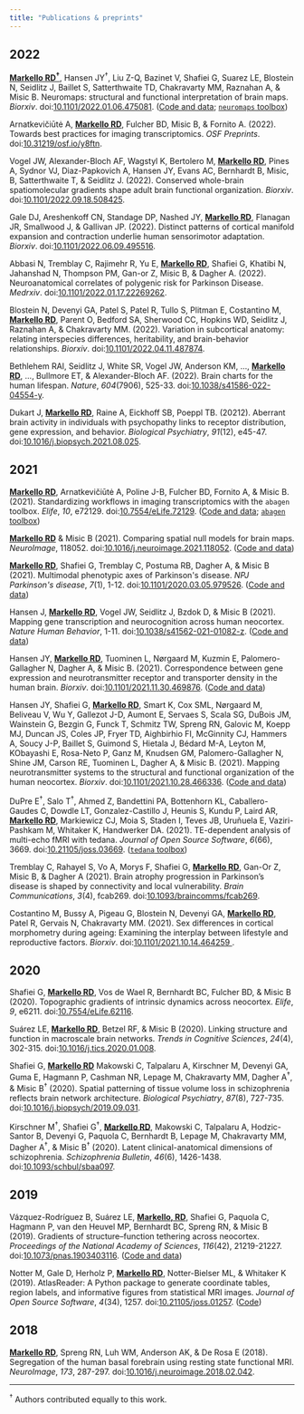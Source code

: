 ```yaml
---
title: "Publications & preprints"
---
```


## 2022

**<span style="text-decoration:underline">Markello RD<sup>†</sup></span>**, Hansen JY<sup>†</sup>, Liu Z-Q, Bazinet V, Shafiei G, Suarez LE, Blostein N, Seidlitz J, Baillet S, Satterthwaite TD, Chakravarty MM, Raznahan A, & Misic B. Neuromaps: structural and functional interpretation of brain maps. *Biorxiv*. doi:[10.1101/2022.01.06.475081](https://doi.org/10.1101/2022.01.06.475081). ([Code and data](https://github.com/netneurolab/markello_neuromaps); [`neuromaps` toolbox](https://github.com/netneurolab/neuromaps))

Arnatkevic̆iūtė A, **<span style="text-decoration:underline">Markello RD</span>**, Fulcher BD, Misic B, & Fornito A. (2022). Towards best practices for imaging transcriptomics. *OSF Preprints*. doi:[10.31219/osf.io/y8ftn](https://doi.org/10.31219/osf.io/y8ftn).

Vogel JW, Alexander-Bloch AF, Wagstyl K, Bertolero M, **<span style="text-decoration:underline">Markello RD</span>**, Pines A, Sydnor VJ, Diaz-Papkovich A, Hansen JY, Evans AC, Bernhardt B, Misic, B, Satterthwaite T, & Seidlitz J. (2022). Conserved whole-brain spatiomolecular gradients shape adult brain functional organization. *Biorxiv*. doi:[10.1101/2022.09.18.508425](https://doi.org/10.1101/2022.09.18.508425).

Gale DJ, Areshenkoff CN, Standage DP, Nashed JY, **<span style="text-decoration:underline">Markello RD</span>**, Flanagan JR, Smallwood J, & Gallivan JP. (2022). Distinct patterns of cortical manifold expansion and contraction underlie human sensorimotor adaptation. *Biorxiv*. doi:[10.1101/2022.06.09.495516](https://doi.org/10.1101/2022.06.09.495516).

Abbasi N, Tremblay C, Rajimehr R, Yu E, **<span style="text-decoration:underline">Markello RD</span>**, Shafiei G, Khatibi N, Jahanshad N, Thompson PM, Gan-or Z, Misic B, & Dagher A. (2022). Neuroanatomical correlates of polygenic risk for Parkinson Disease. *Medrxiv*. doi:[10.1101/2022.01.17.22269262](https://doi.org/10.1101/2022.01.17.22269262).

Blostein N, Devenyi GA, Patel S, Patel R, Tullo S, Plitman E, Costantino M, **<span style="text-decoration:underline">Markello RD</span>**, Parent O, Bedford SA, Sherwood CC, Hopkins WD, Seidlitz J, Raznahan A, & Chakravarty MM. (2022). Variation in subcortical anatomy: relating interspecies differences, heritability, and brain-behavior relationships. *Biorxiv*. doi:[10.1101/2022.04.11.487874](https://doi.org/10.1101/2022.04.11.487874).

Bethlehem RAI, Seidlitz J, White SR, Vogel JW, Anderson KM, ..., **<span style="text-decoration:underline">Markello RD</span>**, ..., Bullmore ET, & Alexander-Bloch AF. (2022). Brain charts for the human lifespan. *Nature*, *604*(7906), 525-33. doi:[10.1038/s41586-022-04554-y](https://doi.org/10.1038/s41586-022-04554-y).

Dukart J, **<span style="text-decoration:underline">Markello RD</span>**, Raine A, Eickhoff SB, Poeppl TB. (20212). Aberrant brain activity in individuals with psychopathy links to receptor distribution, gene expression, and behavior. *Biological Psychiatry*, *91*(12), e45-47. doi:[10.1016/j.biopsych.2021.08.025](https://doi.org/10.1016/j.biopsych.2021.08.025).

## 2021

**<span style="text-decoration:underline">Markello RD</span>**, Arnatkevic̆iūtė A, Poline J-B, Fulcher BD, Fornito A, & Misic B. (2021). Standardizing workflows in imaging transcriptomics with the `abagen` toolbox. *Elife*, *10*, e72129. doi:[10.7554/eLife.72129](https://doi.org/10.7554/eLife.72129). ([Code and data](https://github.com/netneurolab/markello_transcriptome); [`abagen` toolbox](https://github.com/rmarkello/abagen))

**<span style="text-decoration:underline">Markello RD</span>** & Misic B (2021). Comparing spatial null models for brain maps. *NeuroImage*, 118052. doi:[10.1016/j.neuroimage.2021.118052](https://doi.org/10.1016/j.neuroimage.2021.118052). ([Code and data](https://github.com/netneurolab/markello_spatialnulls))

**<span style="text-decoration:underline">Markello RD</span>**, Shafiei G, Tremblay C, Postuma RB, Dagher A, & Misic B (2021). Multimodal phenotypic axes of Parkinson's disease. *NPJ Parkinson's disease*, *7*(1), 1-12. doi:[10.1101/2020.03.05.979526](https://doi.org/10.1038/s41531-020-00144-9). ([Code and data](https://github.com/netneurolab/markello_ppmisnf))

Hansen J, **<span style="text-decoration:underline">Markello RD</span>**, Vogel JW, Seidlitz J, Bzdok D, & Misic B (2021). Mapping gene transcription and neurocognition across human neocortex. *Nature Human Behavior*, 1-11. doi:[10.1038/s41562-021-01082-z](https://doi.org/10.1038/s41562-021-01082-z). ([Code and data](https://github.com/netneurolab/hansen_genescognition))

Hansen JY, **<span style="text-decoration:underline">Markello RD</span>**, Tuominen L, Nørgaard M, Kuzmin E, Palomero-Gallagher N, Dagher A, & Misic B. (2021). Correspondence between gene expression and neurotransmitter receptor and transporter density in the human brain. *Biorxiv*. doi:[10.1101/2021.11.30.469876](https://doi.org/10.1101/2021.11.30.469876). ([Code and data](https://github.com/netneurolab/hansen_gene-receptor))

Hansen JY, Shafiei G, **<span style="text-decoration:underline">Markello RD</span>**, Smart K, Cox SML, Nørgaard M, Beliveau V, Wu Y, Gallezot J-D, Aumont E, Servaes S, Scala SG, DuBois JM, Wainstein G, Bezgin G, Funck T, Schmitz TW, Spreng RN, Galovic M, Koepp MJ, Duncan JS, Coles JP, Fryer TD, Aighbirhio FI, McGinnity CJ, Hammers A, Soucy J-P, Baillet S, Guimond S, Hietala J, Bédard M-A, Leyton M, KObayashi E, Rosa-Neto P, Ganz M, Knudsen GM, Palomero-Gallagher N, Shine JM, Carson RE, Tuominen L, Dagher A, & Misic B. (2021). Mapping neurotransmitter systems to the structural and functional organization of the human neocortex. *Biorxiv*. doi:[10.1101/2021.10.28.466336](https://doi.org/10.1101/2021.10.28.466336). ([Code and data](https://github.com/netneurolab/hansen_receptors))

DuPre E<sup>†</sup>, Salo T<sup>†</sup>, Ahmed Z, Bandettini PA, Bottenhorn KL, Caballero-Gaudes C, Dowdle LT, Gonzalez-Castillo J, Heunis S, Kundu P, Laird AR, **<span style="text-decoration:underline">Markello RD</span>**, Markiewicz CJ, Moia S, Staden I, Teves JB, Uruñuela E, Vaziri-Pashkam M, Whitaker K, Handwerker DA. (2021). TE-dependent analysis of multi-echo fMRI with tedana. *Journal of Open Source Software*, *6*(66), 3669. doi:[10.21105/joss.03669](https://doi.org/10.21105/joss.03669). ([`tedana` toolbox](https://github.com/ME-ICA/tedana))

Tremblay C, Rahayel S, Vo A, Morys F, Shafiei G, **<span style="text-decoration:underline">Markello RD</span>**, Gan-Or Z, Misic B, & Dagher A (2021). Brain atrophy progression in Parkinson’s disease is shaped by connectivity and local vulnerability. *Brain Communications*, *3*(4), fcab269. doi:[10.1093/braincomms/fcab269](https://doi.org/10.1093/braincomms/fcab269).

Costantino M, Bussy A, Pigeau G, Blostein N, Devenyi GA, **<span style="text-decoration:underline">Markello RD</span>**, Patel R, Gervais N, Chakravarty MM. (2021). Sex differences in cortical morphometry during ageing: Examining the interplay between lifestyle and reproductive factors. *Biorxiv*. doi:[10.1101/2021.10.14.464259 ](https://doi.org/10.1101/2021.10.14.464259).

## 2020

Shafiei G, **<span style="text-decoration:underline">Markello RD</span>**, Vos de Wael R, Bernhardt BC, Fulcher BD, & Misic B (2020). Topographic gradients of intrinsic dynamics across neocortex. *Elife*, *9*, e6211. doi:[10.7554/eLife.62116](https://doi.org/10.7554/eLife.62116).

Suárez LE, **<span style="text-decoration:underline">Markello RD</span>**, Betzel RF, & Misic B (2020). Linking structure and function in macroscale brain networks. *Trends in Cognitive Sciences*, *24*(4), 302-315. doi:[10.1016/j.tics.2020.01.008](https://doi.org/10.1016/j.tics.2020.01.008).

Shafiei G, **<span style="text-decoration:underline">Markello RD</span>** Makowski C, Talpalaru A, Kirschner M, Devenyi GA, Guma E, Hagmann P, Cashman NR, Lepage M, Chakravarty MM, Dagher A<sup>†</sup>, & Misic B<sup>†</sup> (2020). Spatial patterning of tissue volume loss in schizophrenia reflects brain network architecture. *Biological Psychiatry*, *87*(8), 727-735. doi:[10.1016/j.biopsych/2019.09.031](https://doi.org/10.1016/j.biopsych.2019.09.031).

Kirschner M<sup>†</sup>, Shafiei G<sup>†</sup>, **<span style="text-decoration:underline">Markello RD</span>**, Makowski C, Talpalaru A, Hodzic-Santor B, Devenyi G, Paquola C, Bernhardt B, Lepage M, Chakravarty MM, Dagher A<sup>†</sup>, & Misic B<sup>†</sup> (2020). Latent clinical-anatomical dimensions of schizophrenia. *Schizophrenia Bulletin*, *46*(6), 1426-1438. doi:[10.1093/schbul/sbaa097](https://doi.org/10.1093/schbul/sbaa097).

## 2019

Vázquez-Rodríguez B, Suárez LE, **<span style="text-decoration:underline">Markello, RD</span>**, Shafiei G, Paquola C, Hagmann P, van den Heuvel MP, Bernhardt BC, Spreng RN, & Misic B (2019). Gradients of structure–function tethering across neocortex. *Proceedings of the National Academy of Sciences*, *116*(42), 21219-21227. doi:[10.1073/pnas.1903403116](https://doi.org/10.1073/pnas.1903403116). ([Code and data](https://github.com/netneurolab/vazquez-rodriguez_et_al_scfc))

Notter M, Gale D, Herholz P, **<span style="text-decoration:underline">Markello RD</span>**, Notter-Bielser ML, & Whitaker K (2019). AtlasReader: A Python package to generate coordinate tables, region labels, and informative figures from statistical MRI images. *Journal of Open Source Software*, *4*(34), 1257. doi:[10.21105/joss.01257](https://doi.org/10.21105/joss.01257). ([Code](https://github.com/miykael/atlasreader/))

## 2018

**<span style="text-decoration:underline">Markello RD</span>**, Spreng RN, Luh WM, Anderson AK, & De Rosa E (2018). Segregation of the human basal forebrain using resting state functional MRI. *NeuroImage*, *173*, 287-297. doi:[10.1016/j.neuroimage.2018.02.042](https://doi.org/10.1016/j.neuroimage.2018.02.042).

---

<sup>†</sup> Authors contributed equally to this work.
